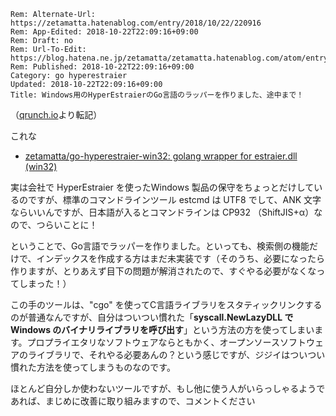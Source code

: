 ```header
Rem: Alternate-Url: https://zetamatta.hatenablog.com/entry/2018/10/22/220916
Rem: App-Edited: 2018-10-22T22:09:16+09:00
Rem: Draft: no
Rem: Url-To-Edit: https://blog.hatena.ne.jp/zetamatta/zetamatta.hatenablog.com/atom/entry/10257846132658045500
Rem: Published: 2018-10-22T22:09:16+09:00
Category: go hyperestraier
Updated: 2018-10-22T22:09:16+09:00
Title: Windows用のHyperEstraierのGo言語のラッパーを作りました、途中まで！
```
（[qrunch.io](https://zetamatta.qrunch.io/entries/hSHFmFjsgHnlR2Kb)より転記）

これな

* [zetamatta/go-hyperestraier-win32: golang wrapper for estraier.dll (win32)](https://github.com/zetamatta/go-hyperestraier-win32)

実は会社で HyperEstraier を使ったWindows 製品の保守をちょっとだけしているのですが、標準のコマンドラインツール estcmd は UTF8 でして、ANK 文字ならいいんですが、日本語が入るとコマンドラインは CP932 （ShiftJIS+α）なので、つらいことに！

ということで、Go言語でラッパーを作りました。といっても、検索側の機能だけで、インデックスを作成する方はまだ未実装です（そのうち、必要になったら作りますが、とりあえず目下の問題が解消されたので、すぐやる必要がなくなってしまった！）

この手のツールは、"cgo" を使ってC言語ライブラリをスタティックリンクするのが普通なんですが、自分はついつい慣れた「**syscall.NewLazyDLL で Windows のバイナリライブラリを呼び出す**」という方法の方を使ってしまいます。プロプライエタリなソフトウェアならともかく、オープンソースソフトウェアのライブラリで、それやる必要あんの？という感じですが、ジジイはついつい慣れた方法を使ってしまうものなのです。

ほとんど自分しか使わないツールですが、もし他に使う人がいらっしゃるようであれば、まじめに改善に取り組みますので、コメントください
